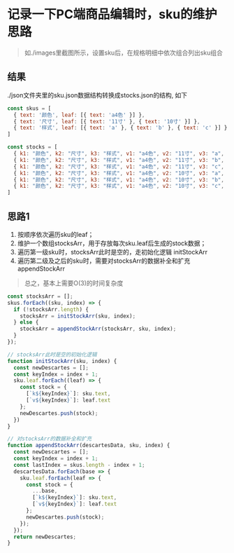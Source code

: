 # 记录一下PC端商品编辑时，sku的维护思路
> 如./images里截图所示，设置sku后，在规格明细中依次组合列出sku组合

## 结果
./json文件夹里的sku.json数据结构转换成stocks.json的结构, 如下

```js
const skus = [
  { text: '颜色', leaf: [{ text: 'a4色' }] },
  { text: '尺寸', leaf: [{ text: '11寸' }, { text: '10寸' }] },
  { text: '样式', leaf: [{ text: 'a' }, { text: 'b' }, { text: 'c' }] },
]

const stocks = [
  { k1: "颜色", k2: "尺寸", k3: "样式", v1: "a4色", v2: "11寸", v3: "a", row1num: 6, row2num: 3, row3num: 1 },
  { k1: "颜色", k2: "尺寸", k3: "样式", v1: "a4色", v2: "11寸", v3: "b", row1num: 6, row2num: 3, row3num: 1 },
  { k1: "颜色", k2: "尺寸", k3: "样式", v1: "a4色", v2: "11寸", v3: "c", row1num: 6, row2num: 3, row3num: 1 },
  { k1: "颜色", k2: "尺寸", k3: "样式", v1: "a4色", v2: "10寸", v3: "a", row1num: 6, row2num: 3, row3num: 1 },
  { k1: "颜色", k2: "尺寸", k3: "样式", v1: "a4色", v2: "10寸", v3: "b", row1num: 6, row2num: 3, row3num: 1 },
  { k1: "颜色", k2: "尺寸", k3: "样式", v1: "a4色", v2: "10寸", v3: "c", row1num: 6, row2num: 3, row3num: 1 },
]
```
## 思路1

1. 按顺序依次遍历sku的leaf；
2. 维护一个数组stocksArr，用于存放每次sku.leaf后生成的stock数据；
3. 遍历第一级sku时，stocksArr此时是空的，走初始化逻辑 initStockArr
4. 遍历第二级及之后的sku时，需要对stocksArr的数据补全和扩充 appendStockArr

> 总之，基本上需要O(3)的时间复杂度

```js
const stocksArr = [];
skus.forEach((sku, index) => {
  if (!stocksArr.length) {
    stocksArr = initStockArr(sku, index);
  } else {
    stocksArr = appendStockArr(stocksArr, sku, index);
  }
});

```

```js
// stocksArr此时是空的初始化逻辑
function initStockArr(sku, index) {
  const newDescartes = [];
  const keyIndex = index + 1;
  sku.leaf.forEach((leaf) => {
    const stock = {
      [`k${keyIndex}`]: sku.text,
      [`v${keyIndex}`]: leaf.text
    };
    newDescartes.push(stock);
  })
}

```

```js
// 对stocksArr的数据补全和扩充
function appendStockArr(descartesData, sku, index) {
  const newDescartes = [];
  const keyIndex = index + 1;
  const lastIndex = skus.length - index + 1;
  descartesData.forEach(base => {
    sku.leaf.forEach(leaf => {
      const stock = {
        ...base,
        [`k${keyIndex}`]: sku.text,
        [`v${keyIndex}`]: leaf.text
      };
      newDescartes.push(stock);
    });
  });
  return newDescartes;
}


```
